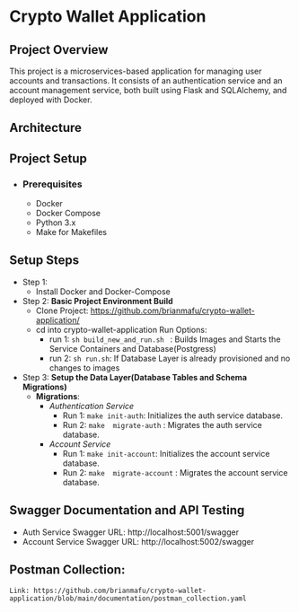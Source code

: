 # Crypto Wallet Application
## Project Overview
 This project is a microservices-based application for managing user accounts and transactions. It consists of an authentication service and an account management service, both built using Flask and SQLAlchemy, and deployed with Docker.
## Architecture

## Project Setup
- ### Prerequisites
  - Docker
  - Docker Compose
  - Python 3.x
  - Make for Makefiles
## Setup Steps
 - Step 1:
   - Install Docker and Docker-Compose
 - Step 2: **Basic Project Environment Build**
   - Clone Project: https://github.com/brianmafu/crypto-wallet-application/
   - cd into crypto-wallet-application
   Run Options:
     - run 1: `sh build_new_and_run.sh ` : Builds Images and Starts the Service Containers and Database(Postgress)
     - run 2: `sh run.sh`: If Database Layer is already provisioned and no changes to images
  - Step 3: **Setup the Data Layer(Database Tables and Schema Migrations)**
    - **Migrations**:
      - *Authentication Service*
          - Run 1: `make init-auth`: Initializes the auth service database.
          - Run 2:  `make  migrate-auth` : Migrates the auth service database.
      - *Account Service*
          - Run 1: `make init-account`: Initializes the account service database.
          - Run 2:  `make  migrate-account` : Migrates the account service database.
## Swagger Documentation and API Testing
 - Auth Service Swagger URL: http://localhost:5001/swagger
 - Account Service Swagger URL: http://localhost:5002/swagger
## Postman Collection:
    Link: https://github.com/brianmafu/crypto-wallet-application/blob/main/documentation/postman_collection.yaml

